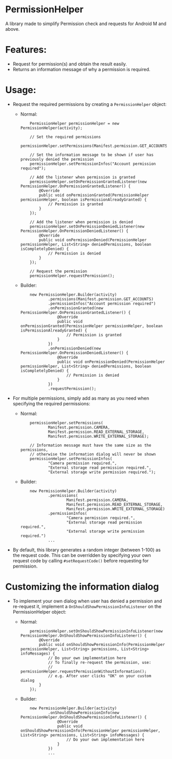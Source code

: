 # PermissionHelper
A library made to simplify Permission check and requests for Android M and above.

# Features:
* Request for permission(s) and obtain the result easily.
* Returns an information message of why a permission is required.

# Usage:
* Request the required permissions by creating a `PermissionHelper` object:
  * Normal:

            PermissionHelper permissionHelper = new PermissionHelper(activity);
            
            // Set the required permissions
            permissionHelper.setPermissions(Manifest.permission.GET_ACCOUNTS);
            
            // Set the information message to be shown if user has previously denied the permission
            permissionHelper.setPermissionInfos("Account permission required");
            
            // Add the listener when permission is granted
            permissionHelper.setOnPermissionGrantedListener(new PermissionHelper.OnPermissionGrantedListener() {
                @Override
                public void onPermissionGranted(PermissionHelper permissionHelper, boolean isPermissionAlreadyGranted) {
		            // Permission is granted
                }
            });
            
            // Add the listener when permission is denied
            permissionHelper.setOnPermissionDeniedListener(new PermissionHelper.OnPermissionDeniedListener() {
                @Override
                public void onPermissionDenied(PermissionHelper permissionHelper, List<String> deniedPermissions, boolean isCompletelyDenied) {
                    // Permission is denied
                }
            });
            
            // Request the permission
            permissionHelper.requestPermission();

  * Builder:

            new PermissionHelper.Builder(activity)
                    .permissions(Manifest.permission.GET_ACCOUNTS)
                    .permissionInfos("Account permission required")
                    .onPermissionGranted(new PermissionHelper.OnPermissionGrantedListener() {
                        @Override
                        public void onPermissionGranted(PermissionHelper permissionHelper, boolean isPermissionAlreadyGranted) {
                            // Permission is granted
                        }
                    })
                    .onPermissionDenied(new PermissionHelper.OnPermissionDeniedListener() {
                        @Override
                        public void onPermissionDenied(PermissionHelper permissionHelper, List<String> deniedPermissions, boolean isCompletelyDenied) {
                            // Permission is denied
                        }
                    })
                    .requestPermission();

* For multiple permissions, simply add as many as you need when specifying the required permissions:
  * Normal:

            permissionHelper.setPermissions(
                    Manifest.permission.CAMERA,
                    Manifest.permission.READ_EXTERNAL_STORAGE,
                    Manifest.permission.WRITE_EXTERNAL_STORAGE);
            
            // Information message must have the same size as the permissions,
            // otherwise the information dialog will never be shown
            permissionHelper.setPermissionInfos(
                    "Camera permission required.",
                    "External storage read permission required.",
                    "External storage write permission required.");

  * Builder:

            new PermissionHelper.Builder(activity)
                    .permissions(
                            Manifest.permission.CAMERA,
                            Manifest.permission.READ_EXTERNAL_STORAGE,
                            Manifest.permission.WRITE_EXTERNAL_STORAGE)
                    .permissionInfos(
                            "Camera permission required.",
                            "External storage read permission required.",
                            "External storage write permission required.")
                    ...

* By default, this library generates a random integer (between 1-100) as the request code. This can be overridden by specifying your own request code by calling `#setRequestCode()` before requesting for permission.

# Customizing the information dialog
* To implement your own dialog when user has denied a permission and re-request it, implement a `OnShouldShowPermissionInfoListener` on the PermissionHelper object:
  * Normal:

            permissionHelper.setOnShouldShowPermissionInfoListener(new PermissionHelper.OnShouldShowPermissionInfoListener() {
                @Override
                public void onShouldShowPermissionInfo(PermissionHelper permissionHelper, List<String> permissions, List<String> infoMessages) {
                    // Do your own implementation here
                    // To finally re-request the permission, use:
                    //     permissionHelper.requestPermissionWithoutInformation();
                    // e.g. After user clicks "OK" on your custom dialog
                }
            });

  * Builder:

            new PermissionHelper.Builder(activity)
                    .onShouldShowPermissionInfo(new PermissionHelper.OnShouldShowPermissionInfoListener() {
                        @Override
                        public void onShouldShowPermissionInfo(PermissionHelper permissionHelper, List<String> permissions, List<String> infoMessages) {
                            // Do your own implementation here
                        }
                    })
                    ...

